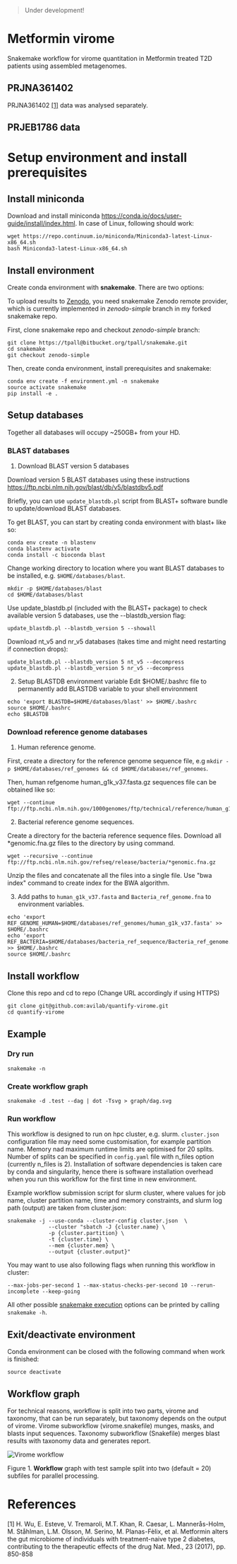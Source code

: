 
> Under development!

# Metformin virome
Snakemake workflow for virome quantitation in Metformin treated T2D patients using assembled metagenomes.

## PRJNA361402
PRJNA361402 [[1]](#1) data was analysed separately.

## PRJEB1786 data


# Setup environment and install prerequisites

## Install miniconda

Download and install miniconda https://conda.io/docs/user-guide/install/index.html.
In case of Linux, following should work:
```
wget https://repo.continuum.io/miniconda/Miniconda3-latest-Linux-x86_64.sh
bash Miniconda3-latest-Linux-x86_64.sh
```

## Install environment

Create conda environment with **snakemake**. 
There are two options:

To upload results to [Zenodo](zenodo.org), you need snakemake Zenodo remote provider, which is currently implemented in *zenodo-simple* branch in my forked snakemake repo. 

First, clone snakemake repo and checkout *zenodo-simple* branch:
```
git clone https://tpall@bitbucket.org/tpall/snakemake.git
cd snakemake
git checkout zenodo-simple
```

Then, create conda environment, install prerequisites and snakemake:
```
conda env create -f environment.yml -n snakemake
source activate snakemake
pip install -e .
```

## Setup databases
Together all databases will occupy ~250GB+ from your HD. 

### BLAST databases

1. Download BLAST version 5 databases

Download version 5 BLAST databases using these instructions https://ftp.ncbi.nlm.nih.gov/blast/db/v5/blastdbv5.pdf

Briefly, you can use `update_blastdb.pl` script from BLAST+ software bundle to update/download BLAST databases.

To get BLAST, you can start by creating conda environment with blast+ like so:

```
conda env create -n blastenv
conda blastenv activate
conda install -c bioconda blast
```

Change working directory to location where you want BLAST databases to be installed, e.g. `$HOME/databases/blast`. 
```
mkdir -p $HOME/databases/blast
cd $HOME/databases/blast
```

Use update_blastdb.pl (included with the BLAST+ package) to check available version 5 databases, use the --blastdb_version flag:
```
update_blastdb.pl --blastdb_version 5 --showall
```

Download nt_v5 and nr_v5 databases (takes time and might need restarting if connection drops):
```
update_blastdb.pl --blastdb_version 5 nt_v5 --decompress
update_blastdb.pl --blastdb_version 5 nr_v5 --decompress
```

2. Setup BLASTDB environment variable
Edit $HOME/.bashrc file to permanently add BLASTDB variable to your shell environment
```
echo 'export BLASTDB=$HOME/databases/blast' >> $HOME/.bashrc
source $HOME/.bashrc
echo $BLASTDB
```

### Download reference genome databases
1. Human reference genome.

First, create a directory for the reference genome sequence file, e.g `mkdir -p $HOME/databases/ref_genomes && cd $HOME/databases/ref_genomes`.

Then, human refgenome human_g1k_v37.fasta.gz sequences file can be obtained like so:
```
wget --continue ftp://ftp.ncbi.nlm.nih.gov/1000genomes/ftp/technical/reference/human_g1k_v37.fasta.gz
```

2. Bacterial reference genome sequences.

Create a directory for the bacteria reference sequence files.
Download all *genomic.fna.gz files to the directory by using command.
```
wget --recursive --continue ftp://ftp.ncbi.nlm.nih.gov/refseq/release/bacteria/*genomic.fna.gz
```

Unzip the files and concatenate all the files into a single file.
Use "bwa index" command to create index for the BWA algorithm.

3. Add paths to `human_g1k_v37.fasta` and `Bacteria_ref_genome.fna` to environment variables.
```
echo 'export REF_GENOME_HUMAN=$HOME/databases/ref_genomes/human_g1k_v37.fasta' >> $HOME/.bashrc
echo 'export REF_BACTERIA=$HOME/databases/bacteria_ref_sequence/Bacteria_ref_genome.fna' >> $HOME/.bashrc
source $HOME/.bashrc
```

## Install workflow 

Clone this repo and cd to repo
(Change URL accordingly if using HTTPS)

```
git clone git@github.com:avilab/quantify-virome.git
cd quantify-virome
```

## Example

### Dry run

```
snakemake -n
```

### Create workflow graph

```
snakemake -d .test --dag | dot -Tsvg > graph/dag.svg
```

### Run workflow

This workflow is designed to run on hpc cluster, e.g. slurm. `cluster.json` configuration file may need some customisation, for example partition name. Memory nad maximum runtime limits are optimised for 20 splits. Number of splits can be specified in `config.yaml` file with n_files option (currently n_files is 2). Installation of software dependencies is taken care by conda and singularity, hence there is software installation overhead when you run this workflow for the first time in new environment. 

Example workflow submission script for slurm cluster, where values for job name, cluster partition name, time and memory constraints, and slurm log path (output) are taken from cluster.json: 
```
snakemake -j --use-conda --cluster-config cluster.json  \
             --cluster "sbatch -J {cluster.name} \
             -p {cluster.partition} \
             -t {cluster.time} \
             --mem {cluster.mem} \
             --output {cluster.output}"
```

You may want to use also following flags when running this workflow in cluster:
```
--max-jobs-per-second 1 --max-status-checks-per-second 10 --rerun-incomplete --keep-going
```

All other possible [snakemake execution](https://snakemake.readthedocs.io/en/stable/executable.html) options can be printed by calling `snakemake -h`.

## Exit/deactivate environment

Conda environment can be closed with the following command when work is finished:
```
source deactivate
```

## Workflow graph
For technical reasons, workflow is split into two parts, virome and taxonomy, that can be run separately, but taxonomy depends on the output of virome. Virome subworkflow (virome.snakefile) munges, masks, and blasts input sequences. Taxonomy subworkflow (Snakefile) merges blast results with taxonomy data and generates report.

![Virome workflow](graph/dag.svg)

Figure 1. **Workflow** graph with test sample split into two (default = 20) subfiles for parallel processing.

# References

<a id="1">[1]</a> H. Wu, E. Esteve, V. Tremaroli, M.T. Khan, R. Caesar, L. Mannerås-Holm, M. Ståhlman, L.M. Olsson, M. Serino, M. Planas-Fèlix, et al. Metformin alters the gut microbiome of individuals with treatment-naive type 2 diabetes, contributing to the therapeutic effects of the drug Nat. Med., 23 (2017), pp. 850-858
